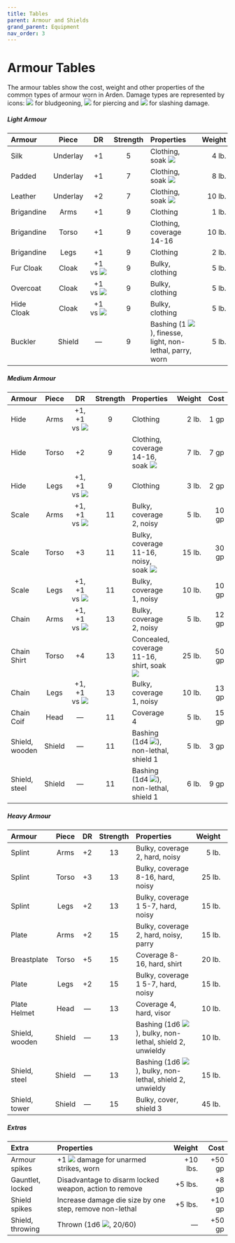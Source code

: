 ```yaml
---
title: Tables
parent: Armour and Shields
grand_parent: Equipment
nav_order: 3
---
```


# Armour Tables
The armour tables show the cost, weight and other properties of the common types of armour worn in Arden. Damage types are represented by icons: <img src="https://img.icons8.com/ios-glyphs/12/FFFFFF/thor-hammer.png"> for bludgeoning, <img src="https://img.icons8.com/ios-filled/12/FFFFFF/archer.png"> for piercing and <img src="https://img.icons8.com/ios-filled/12/FFFFFF/sword.png"> for slashing damage.

##### Light Armour

| Armour | Piece | DR | Strength | Properties | Weight | Cost |
|:-------|:-----:|:--:|:--------:|:-----------|-------:|-----:|
| Silk | Underlay | +1 | 5 | Clothing, soak&nbsp;<img src="https://img.icons8.com/ios-filled/12/FFFFFF/archer.png"> | 4 lb. | 30 gp |
| Padded | Underlay | +1 | 7 | Clothing, soak&nbsp;<img src="https://img.icons8.com/ios-glyphs/12/FFFFFF/thor-hammer.png"> | 8 lb. | 5 gp |
| Leather | Underlay | +2 | 7 | Clothing, soak&nbsp;<img src="https://img.icons8.com/ios-filled/12/FFFFFF/sword.png"> | 10 lb. | 10 gp |
| Brigandine | Arms | +1 | 9 | Clothing | 1 lb. | 5 gp |
| Brigandine | Torso | +1 | 9 | Clothing, coverage 14-16 | 10 lb. | 15 gp |
| Brigandine | Legs | +1 | 9 | Clothing | 2 lb. | 5 gp |
| Fur Cloak | Cloak | +1 vs&nbsp;<img src="https://img.icons8.com/ios-glyphs/12/FFFFFF/thor-hammer.png"> | 9 | Bulky, clothing | 5 lb. | 5 gp |
| Overcoat | Cloak | +1 vs&nbsp;<img src="https://img.icons8.com/ios-filled/12/FFFFFF/archer.png"> | 9 | Bulky, clothing | 5 lb. | 5 gp |
| Hide Cloak | Cloak | +1 vs&nbsp;<img src="https://img.icons8.com/ios-filled/12/FFFFFF/sword.png"> | 9 | Bulky, clothing | 5 lb. | 5 gp |
| Buckler | Shield | — | 9 | Bashing&nbsp;(1&nbsp;<img src="https://img.icons8.com/ios-glyphs/12/FFFFFF/thor-hammer.png">), finesse, light, non-lethal, parry, worn | 5 lb. | 5 gp |

##### Medium Armour

| Armour | Piece | DR | Strength | Properties | Weight | Cost |
|:-------|:-----:|:--:|:--------:|:-----------|-------:|-----:|
| Hide | Arms | +1, +1 vs&nbsp;<img src="https://img.icons8.com/ios-glyphs/12/FFFFFF/thor-hammer.png"> | 9 | Clothing | 2 lb. | 1 gp |
| Hide | Torso | +2 | 9 | Clothing, coverage 14-16, soak&nbsp;<img src="https://img.icons8.com/ios-glyphs/12/FFFFFF/thor-hammer.png"> | 7 lb. | 7 gp |
| Hide | Legs | +1, +1 vs&nbsp;<img src="https://img.icons8.com/ios-glyphs/12/FFFFFF/thor-hammer.png"> | 9 | Clothing | 3 lb. | 2 gp |
| Scale | Arms | +1, +1 vs&nbsp;<img src="https://img.icons8.com/ios-filled/12/FFFFFF/archer.png"> | 11 | Bulky, coverage 2, noisy | 5 lb. | 10 gp |
| Scale | Torso | +3 | 11 | Bulky, coverage 11-16, noisy, soak&nbsp;<img src="https://img.icons8.com/ios-filled/12/FFFFFF/archer.png"> | 15 lb. | 30 gp |
| Scale | Legs | +1, +1 vs&nbsp;<img src="https://img.icons8.com/ios-filled/12/FFFFFF/archer.png"> | 11 | Bulky, coverage 1, noisy | 10 lb. | 10 gp |
| Chain | Arms | +1, +1 vs&nbsp;<img src="https://img.icons8.com/ios-filled/12/FFFFFF/sword.png"> | 13 | Bulky, coverage 2, noisy | 5 lb. | 12 gp |
| Chain Shirt | Torso | +4 | 13 | Concealed, coverage 11-16, shirt, soak&nbsp;<img src="https://img.icons8.com/ios-filled/12/FFFFFF/sword.png"> | 25 lb. | 50 gp |
| Chain | Legs | +1, +1 vs&nbsp;<img src="https://img.icons8.com/ios-filled/12/FFFFFF/sword.png"> | 13 | Bulky, coverage 1, noisy | 10 lb. | 13 gp |
| Chain Coif | Head | — | 11 | Coverage 4 | 5 lb. | 15 gp |
| Shield, wooden | Shield | — | 11 | Bashing (1d4&nbsp;<img src="https://img.icons8.com/ios-glyphs/12/FFFFFF/thor-hammer.png">), non-lethal, shield 1 | 5 lb. | 3 gp |
| Shield, steel | Shield | — | 11 | Bashing (1d4&nbsp;<img src="https://img.icons8.com/ios-glyphs/12/FFFFFF/thor-hammer.png">), non-lethal, shield 1 | 6 lb. | 9 gp |

##### Heavy Armour

| Armour | Piece | DR | Strength | Properties | Weight | Cost |
|:-------|:-----:|:--:|:--------:|:-----------|-------:|-----:|
| Splint | Arms | +2 | 13 | Bulky, coverage 2, hard, noisy | 5 lb. | 50 gp |
| Splint | Torso | +3 | 13 | Bulky, coverage 8-16, hard, noisy | 25 lb. | 100 gp |
| Splint | Legs | +2 | 13 | Bulky, coverage 1 5-7, hard, noisy | 15 lb. | 50 gp |
| Plate | Arms | +2 | 15 | Bulky, coverage 2, hard, noisy, parry | 15 lb. | 375 gp |
| Breastplate | Torso | +5 | 15 | Coverage 8-16, hard, shirt | 20 lb. | 200 gp |
| Plate | Legs | +2 | 15 | Bulky, coverage 1 5-7, hard, noisy | 15 lb. | 925 gp |
| Plate Helmet | Head | — | 13 | Coverage 4, hard, visor | 10 lb. | 45 gp |
| Shield, wooden | Shield | — | 13 | Bashing&nbsp;(1d6&nbsp;<img src="https://img.icons8.com/ios-glyphs/12/FFFFFF/thor-hammer.png">), bulky, non-lethal, shield 2, unwieldy | 10 lb. | 7 gp |
| Shield, steel | Shield | — | 13 | Bashing&nbsp;(1d6&nbsp;<img src="https://img.icons8.com/ios-glyphs/12/FFFFFF/thor-hammer.png">), bulky, non-lethal, shield 2, unwieldy | 15 lb. | 20 gp |
| Shield, tower | Shield | — | 15 | Bulky, cover, shield 3 | 45 lb. | 30 gp |

##### Extras

| Extra | Properties | Weight | Cost |
|:------|:-----------|-------:|-----:|
| Armour spikes | +1&nbsp;<img src="https://img.icons8.com/ios-filled/12/FFFFFF/archer.png"> damage for unarmed strikes, worn | +10 lbs. | +50 gp |
| Gauntlet, locked | Disadvantage to disarm locked weapon, action to remove | +5 lbs. | +8 gp |
| Shield spikes | Increase damage die size by one step, remove non-lethal | +5 lbs. | +10 gp |
| Shield, throwing | Thrown&nbsp;(1d6&nbsp;<img src="https://img.icons8.com/ios-glyphs/12/FFFFFF/thor-hammer.png">, 20/60) | — | +50 gp |
